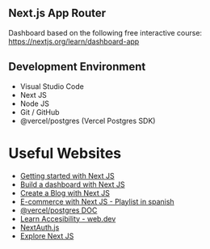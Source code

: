 ## Next.js App Router

Dashboard based on the following free interactive course: https://nextjs.org/learn/dashboard-app

## Development Environment

- Visual Studio Code
- Next JS
- Node JS
- Git / GitHub
- @vercel/postgres (Vercel Postgres SDK)

# Useful Websites

- [Getting started with Next JS](https://nextjs.org/docs/getting-started/installation)
- [Build a dashboard with Next JS](https://nextjs.org/learn/dashboard-app)
- [Create a Blog with Next JS](https://nextjs.org/learn-pages-router/basics/create-nextjs-app)
- [E-commerce with Next JS - Playlist in spanish](https://www.youtube.com/playlist?list=PLCKuOXG0bPi3y7tz8Hq6itoi1vhPf6eVG)
- [@vercel/postgres DOC](https://vercel.com/docs/storage/vercel-postgres/sdk)
- [Learn Accesibility - web.dev](https://web.dev/learn/accessibility/)
- [NextAuth.js](https://authjs.dev/reference/nextjs)
- [Explore Next JS](https://nextjs.org/learn/dashboard-app/next-steps)